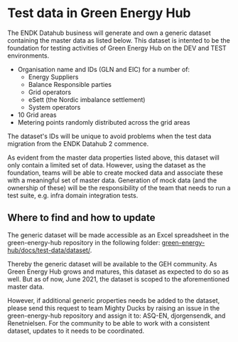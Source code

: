 # Test data in Green Energy Hub
The ENDK Datahub business will generate and own a generic dataset containing the master data as listed below. This dataset is intented to be the foundation for testing activities of Green Energy Hub on the DEV and TEST environments.
* Organisation name and IDs (GLN and EIC) for a number of:
    * Energy Suppliers
    * Balance Responsible parties
    * Grid operators
    * eSett (the Nordic imbalance settlement)
    * System operators
* 10 Grid areas
* Metering points randomly distributed across the grid areas

The dataset's IDs will be unique to avoid problems when the test data migration from the ENDK Datahub 2 commence.

As evident from the master data properties listed above, this dataset will only contain a limited set of data. However, using the dataset as the foundation, teams will be able to create mocked data and associate these with a meaningful set of master data. Generation of mock data (and the ownership of these) will be the responsibility of the team that needs to run a test suite, e.g. infra domain integration tests.

## Where to find and how to update
The generic dataset will be made accessible as an Excel spreadsheet in the green-energy-hub repository in the following folder: [green-energy-hub/docs/test-data/dataset/](green-energy-hub/docs/test-data/dataset/).

Thereby the generic dataset will be available to the GEH community. As Green Energy Hub grows and matures, this dataset as expected to do so as well. But as of now, June 2021, the dataset is scoped to the aforementioned master data.

However, if additional generic properties needs be added to the dataset, please send this request to team Mighty Ducks by raising an issue in the green-energy-hub repository and assign it to: ASQ-EN, djorgensendk, and Renetnielsen. For the community to be able to work with a consistent dataset, updates to it needs to be coordinated.